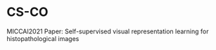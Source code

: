 # CS-CO
MICCAI2021 Paper: Self-supervised visual representation learning for histopathological images
